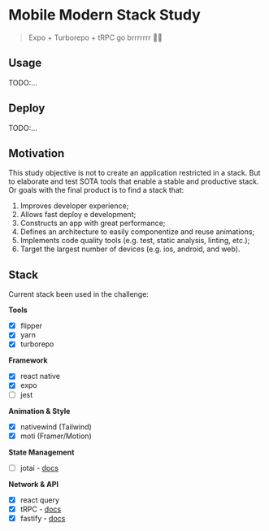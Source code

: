 # Mobile Modern Stack Study

> Expo + Turborepo + tRPC go brrrrrrr 🚀🔥

## Usage

TODO:...

## Deploy

TODO:...

## Motivation

This study objective is not to create an application restricted in a stack. But to elaborate and test SOTA tools that enable a stable and productive stack.
Or goals with the final product is to find a stack that:

1. Improves developer experience;
2. Allows fast deploy e development;
3. Constructs an app with great performance;
4. Defines an architecture to easily componentize and reuse animations;
5. Implements code quality tools (e.g. test, static analysis, linting, etc.);
6. Target the largest number of devices (e.g. ios, android, and web).

## Stack

Current stack been used in the challenge:

**Tools**

- [x] flipper
- [x] yarn
- [x] turborepo

**Framework**

- [x] react native
- [x] expo
- [ ] jest

**Animation & Style**

- [x] nativewind (Tailwind)
- [x] moti (Framer/Motion)

**State Management**

- [ ] jotai - [docs](https://jotai.org/)

**Network & API**

- [x] react query
- [x] tRPC - [docs](https://trpc.io/)
- [x] fastify - [docs](https://www.fastify.io/)

